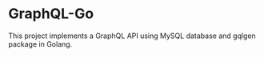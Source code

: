 # GraphQL-Go

This project implements a GraphQL API using MySQL database and gqlgen package in Golang.

